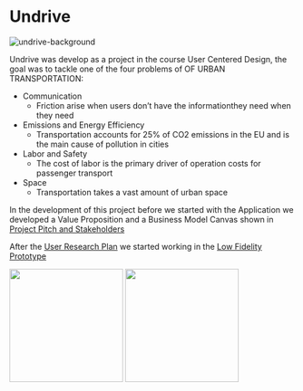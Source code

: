 # Undrive
![undrive-background](https://user-images.githubusercontent.com/36460371/164555240-3b412da7-1171-45ad-8050-0a605b211004.png)

Undrive was develop as a project in the course User Centered Design, the goal was to tackle one of the four problems of OF URBAN TRANSPORTATION:
* Communication
  * Friction arise when users don’t have the informationthey need when they need
* Emissions and Energy Efficiency
  * Transportation accounts for 25% of CO2 emissions in the EU and is the main cause of pollution in cities
* Labor and Safety
  * The cost of labor is the primary driver of operation costs for passenger transport
* Space
  * Transportation takes a vast amount of urban space

In the development of this project before we started with the Application we developed a Value Proposition and a Business Model Canvas shown in [Project Pitch and Stakeholders](https://github.com/pedro-miguel-rodrigues/Undrive/blob/main/Project%20Pitch%20and%20Stakeholders.ppsx)

After the [User Research Plan](https://github.com/pedro-miguel-rodrigues/Undrive/blob/main/User%20Research%20Plan.ppsx) we started working in the [Low Fidelity Prototype](https://github.com/pedro-miguel-rodrigues/Undrive/blob/main/Low%20Fidelity%20Prototype.ppsx) 

<img src="https://user-images.githubusercontent.com/36460371/164558639-75c63802-4df0-42c3-a9f9-47496362cc4f.png" width="200"/>
<img src="https://user-images.githubusercontent.com/36460371/164559245-28a27fc9-f541-4d72-b902-aceec1b86d6a.png" width="200"/>
